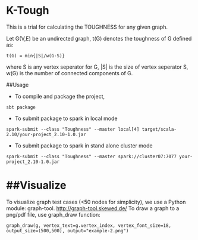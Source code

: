 K-Tough
=======
This is a trial for calculating the TOUGHNESS for any given graph.

Let G(V,E) be an undirected graph, t(G) denotes the toughness of G defined as:

	t(G) = min{|S|/w(G-S)}
	
where S is any vertex seperator for G, |S| is the size of vertex seperator S,
w(G) is the number of connected components of G.

##Usage 
* To compile and package the project,
```
sbt package
```

* To submit package to spark in local mode
```
spark-submit --class "Toughness" --master local[4] target/scala-2.10/your-project_2.10-1.0.jar
```
* To submit package to spark in stand alone cluster mode
```
spark-submit --class "Toughness" --master spark://cluster07:7077 your-project_2.10-1.0.jar
```

##Visualize
=======
To visualize graph test cases (<50 nodes for simplicity), we use a Python module: graph-tool.
http://graph-tool.skewed.de/
To draw a graph to a png/pdf file, use graph_draw function:
```
graph_draw(g, vertex_text=g.vertex_index, vertex_font_size=18, output_size=(500,500), output="example-2.png")
```
